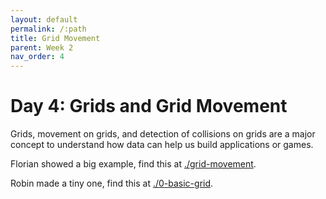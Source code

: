 ```yaml
---
layout: default
permalink: /:path
title: Grid Movement
parent: Week 2
nav_order: 4
---
```


# Day 4: Grids and Grid Movement

Grids, movement on grids, and detection of collisions on grids are a major concept to understand how data can help us build applications or games.

Florian showed a big example, find this at [./grid-movement](./grid-movement).

Robin made a tiny one, find this at [./0-basic-grid](./0-basic-grid).
